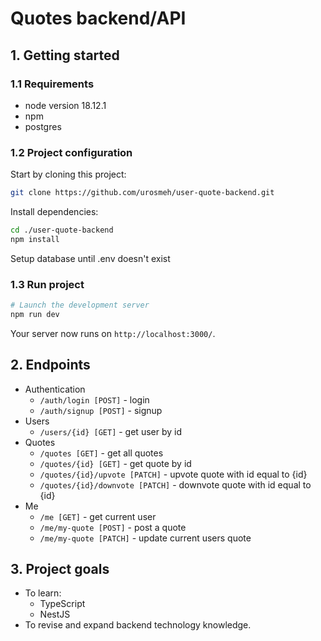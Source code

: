 # Quotes backend/API

## 1. Getting started
### 1.1 Requirements
- node version 18.12.1
- npm
- postgres

### 1.2 Project configuration
Start by cloning this project:
```sh
git clone https://github.com/urosmeh/user-quote-backend.git
```

Install dependencies:
```sh
cd ./user-quote-backend
npm install
```

Setup database until .env doesn't exist

### 1.3 Run project
```sh
# Launch the development server
npm run dev
```
Your server now runs on `http://localhost:3000/`.

## 2. Endpoints
- Authentication
  - ```/auth/login [POST]``` - login
  - ```/auth/signup [POST]``` - signup
- Users
  - ```/users/{id} [GET]``` - get user by id
- Quotes
  - ```/quotes [GET]``` - get all quotes
  - ```/quotes/{id} [GET]``` - get quote by id
  - ```/quotes/{id}/upvote [PATCH]``` - upvote quote with id equal to {id}
  - ```/quotes/{id}/downvote [PATCH]``` - downvote quote with id equal to {id}
- Me
  - ```/me [GET]``` - get current user
  - ```/me/my-quote [POST]``` - post a quote
  - ```/me/my-quote [PATCH]``` - update current users quote


## 3. Project goals
- To learn:
  - TypeScript
  - NestJS
- To revise and expand backend technology knowledge.
